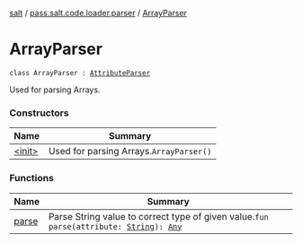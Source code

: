 [salt](../../index.md) / [pass.salt.code.loader.parser](../index.md) / [ArrayParser](./index.md)

# ArrayParser

`class ArrayParser : `[`AttributeParser`](../-attribute-parser/index.md)

Used for parsing Arrays.

### Constructors

| Name | Summary |
|---|---|
| [&lt;init&gt;](-init-.md) | Used for parsing Arrays.`ArrayParser()` |

### Functions

| Name | Summary |
|---|---|
| [parse](parse.md) | Parse String value to correct type of given value.`fun parse(attribute: `[`String`](https://kotlinlang.org/api/latest/jvm/stdlib/kotlin/-string/index.html)`): `[`Any`](https://kotlinlang.org/api/latest/jvm/stdlib/kotlin/-any/index.html) |
